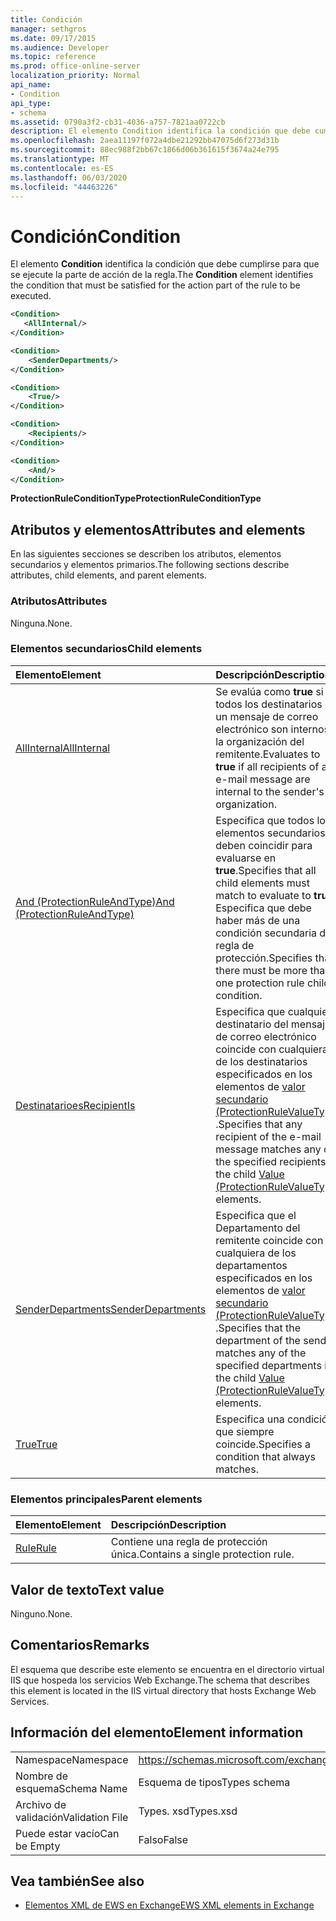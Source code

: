 ```yaml
---
title: Condición
manager: sethgros
ms.date: 09/17/2015
ms.audience: Developer
ms.topic: reference
ms.prod: office-online-server
localization_priority: Normal
api_name:
- Condition
api_type:
- schema
ms.assetid: 0790a3f2-cb31-4036-a757-7821aa0722cb
description: El elemento Condition identifica la condición que debe cumplirse para que se ejecute la parte de acción de la regla.
ms.openlocfilehash: 2aea11197f072a4dbe21292bb47075d6f273d31b
ms.sourcegitcommit: 88ec988f2bb67c1866d06b361615f3674a24e795
ms.translationtype: MT
ms.contentlocale: es-ES
ms.lasthandoff: 06/03/2020
ms.locfileid: "44463226"
---
```

# <a name="condition"></a><span data-ttu-id="ccabe-103">Condición</span><span class="sxs-lookup"><span data-stu-id="ccabe-103">Condition</span></span>

<span data-ttu-id="ccabe-104">El elemento **Condition** identifica la condición que debe cumplirse para que se ejecute la parte de acción de la regla.</span><span class="sxs-lookup"><span data-stu-id="ccabe-104">The **Condition** element identifies the condition that must be satisfied for the action part of the rule to be executed.</span></span> 
  
```xml
<Condition>
   <AllInternal/>
</Condition>
```

```xml
<Condition> 
    <SenderDepartments/> 
</Condition>
```

```xml
<Condition> 
    <True/> 
</Condition>
```

```xml
<Condition> 
    <Recipients/> 
</Condition>
```

```xml
<Condition> 
    <And/> 
</Condition>
```

<span data-ttu-id="ccabe-105">**ProtectionRuleConditionType**</span><span class="sxs-lookup"><span data-stu-id="ccabe-105">**ProtectionRuleConditionType**</span></span>

## <a name="attributes-and-elements"></a><span data-ttu-id="ccabe-106">Atributos y elementos</span><span class="sxs-lookup"><span data-stu-id="ccabe-106">Attributes and elements</span></span>

<span data-ttu-id="ccabe-107">En las siguientes secciones se describen los atributos, elementos secundarios y elementos primarios.</span><span class="sxs-lookup"><span data-stu-id="ccabe-107">The following sections describe attributes, child elements, and parent elements.</span></span>
  
### <a name="attributes"></a><span data-ttu-id="ccabe-108">Atributos</span><span class="sxs-lookup"><span data-stu-id="ccabe-108">Attributes</span></span>

<span data-ttu-id="ccabe-109">Ninguna.</span><span class="sxs-lookup"><span data-stu-id="ccabe-109">None.</span></span>
  
### <a name="child-elements"></a><span data-ttu-id="ccabe-110">Elementos secundarios</span><span class="sxs-lookup"><span data-stu-id="ccabe-110">Child elements</span></span>

|<span data-ttu-id="ccabe-111">**Elemento**</span><span class="sxs-lookup"><span data-stu-id="ccabe-111">**Element**</span></span>|<span data-ttu-id="ccabe-112">**Descripción**</span><span class="sxs-lookup"><span data-stu-id="ccabe-112">**Description**</span></span>|
|:-----|:-----|
|[<span data-ttu-id="ccabe-113">AllInternal</span><span class="sxs-lookup"><span data-stu-id="ccabe-113">AllInternal</span></span>](allinternal.md) <br/> |<span data-ttu-id="ccabe-114">Se evalúa como **true** si todos los destinatarios de un mensaje de correo electrónico son internos a la organización del remitente.</span><span class="sxs-lookup"><span data-stu-id="ccabe-114">Evaluates to **true** if all recipients of an e-mail message are internal to the sender's organization.</span></span>  <br/> |
|[<span data-ttu-id="ccabe-115">And (ProtectionRuleAndType)</span><span class="sxs-lookup"><span data-stu-id="ccabe-115">And (ProtectionRuleAndType)</span></span>](and-protectionruleandtype.md) <br/> |<span data-ttu-id="ccabe-116">Especifica que todos los elementos secundarios deben coincidir para evaluarse en **true**.</span><span class="sxs-lookup"><span data-stu-id="ccabe-116">Specifies that all child elements must match to evaluate to **true**.</span></span> <span data-ttu-id="ccabe-117">Especifica que debe haber más de una condición secundaria de regla de protección.</span><span class="sxs-lookup"><span data-stu-id="ccabe-117">Specifies that there must be more than one protection rule child condition.</span></span>  <br/> |
|[<span data-ttu-id="ccabe-118">Destinatarioes</span><span class="sxs-lookup"><span data-stu-id="ccabe-118">RecipientIs</span></span>](recipientis.md) <br/> |<span data-ttu-id="ccabe-119">Especifica que cualquier destinatario del mensaje de correo electrónico coincide con cualquiera de los destinatarios especificados en los elementos de [valor secundario (ProtectionRuleValueType)](value-protectionrulevaluetype.md) .</span><span class="sxs-lookup"><span data-stu-id="ccabe-119">Specifies that any recipient of the e-mail message matches any of the specified recipients in the child [Value (ProtectionRuleValueType)](value-protectionrulevaluetype.md) elements.</span></span>  <br/> |
|[<span data-ttu-id="ccabe-120">SenderDepartments</span><span class="sxs-lookup"><span data-stu-id="ccabe-120">SenderDepartments</span></span>](senderdepartments.md) <br/> |<span data-ttu-id="ccabe-121">Especifica que el Departamento del remitente coincide con cualquiera de los departamentos especificados en los elementos de [valor secundario (ProtectionRuleValueType)](value-protectionrulevaluetype.md) .</span><span class="sxs-lookup"><span data-stu-id="ccabe-121">Specifies that the department of the sender matches any of the specified departments in the child [Value (ProtectionRuleValueType)](value-protectionrulevaluetype.md) elements.</span></span>  <br/> |
|[<span data-ttu-id="ccabe-122">True</span><span class="sxs-lookup"><span data-stu-id="ccabe-122">True</span></span>](true.md) <br/> |<span data-ttu-id="ccabe-123">Especifica una condición que siempre coincide.</span><span class="sxs-lookup"><span data-stu-id="ccabe-123">Specifies a condition that always matches.</span></span>  <br/> |
   
### <a name="parent-elements"></a><span data-ttu-id="ccabe-124">Elementos principales</span><span class="sxs-lookup"><span data-stu-id="ccabe-124">Parent elements</span></span>

|<span data-ttu-id="ccabe-125">**Elemento**</span><span class="sxs-lookup"><span data-stu-id="ccabe-125">**Element**</span></span>|<span data-ttu-id="ccabe-126">**Descripción**</span><span class="sxs-lookup"><span data-stu-id="ccabe-126">**Description**</span></span>|
|:-----|:-----|
|[<span data-ttu-id="ccabe-127">Rule</span><span class="sxs-lookup"><span data-stu-id="ccabe-127">Rule</span></span>](rule.md) <br/> |<span data-ttu-id="ccabe-128">Contiene una regla de protección única.</span><span class="sxs-lookup"><span data-stu-id="ccabe-128">Contains a single protection rule.</span></span>  <br/> |
   
## <a name="text-value"></a><span data-ttu-id="ccabe-129">Valor de texto</span><span class="sxs-lookup"><span data-stu-id="ccabe-129">Text value</span></span>

<span data-ttu-id="ccabe-130">Ninguno.</span><span class="sxs-lookup"><span data-stu-id="ccabe-130">None.</span></span>
  
## <a name="remarks"></a><span data-ttu-id="ccabe-131">Comentarios</span><span class="sxs-lookup"><span data-stu-id="ccabe-131">Remarks</span></span>

<span data-ttu-id="ccabe-132">El esquema que describe este elemento se encuentra en el directorio virtual IIS que hospeda los servicios Web Exchange.</span><span class="sxs-lookup"><span data-stu-id="ccabe-132">The schema that describes this element is located in the IIS virtual directory that hosts Exchange Web Services.</span></span>
  
## <a name="element-information"></a><span data-ttu-id="ccabe-133">Información del elemento</span><span class="sxs-lookup"><span data-stu-id="ccabe-133">Element information</span></span>

|||
|:-----|:-----|
|<span data-ttu-id="ccabe-134">Namespace</span><span class="sxs-lookup"><span data-stu-id="ccabe-134">Namespace</span></span>  <br/> |https://schemas.microsoft.com/exchange/services/2006/types  <br/> |
|<span data-ttu-id="ccabe-135">Nombre de esquema</span><span class="sxs-lookup"><span data-stu-id="ccabe-135">Schema Name</span></span>  <br/> |<span data-ttu-id="ccabe-136">Esquema de tipos</span><span class="sxs-lookup"><span data-stu-id="ccabe-136">Types schema</span></span>  <br/> |
|<span data-ttu-id="ccabe-137">Archivo de validación</span><span class="sxs-lookup"><span data-stu-id="ccabe-137">Validation File</span></span>  <br/> |<span data-ttu-id="ccabe-138">Types. xsd</span><span class="sxs-lookup"><span data-stu-id="ccabe-138">Types.xsd</span></span>  <br/> |
|<span data-ttu-id="ccabe-139">Puede estar vacío</span><span class="sxs-lookup"><span data-stu-id="ccabe-139">Can be Empty</span></span>  <br/> |<span data-ttu-id="ccabe-140">Falso</span><span class="sxs-lookup"><span data-stu-id="ccabe-140">False</span></span>  <br/> |
   
## <a name="see-also"></a><span data-ttu-id="ccabe-141">Vea también</span><span class="sxs-lookup"><span data-stu-id="ccabe-141">See also</span></span>

- [<span data-ttu-id="ccabe-142">Elementos XML de EWS en Exchange</span><span class="sxs-lookup"><span data-stu-id="ccabe-142">EWS XML elements in Exchange</span></span>](ews-xml-elements-in-exchange.md)

